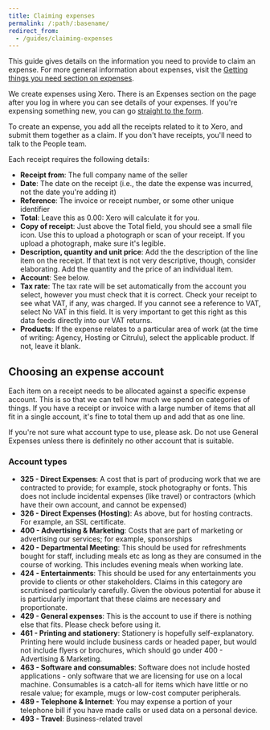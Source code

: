 ```yaml
---
title: Claiming expenses
permalink: /:path/:basename/
redirect_from:
  - /guides/claiming-expenses
---
```

This guide gives details on the information you need to provide to claim an
expense. For more general information about expenses, visit the
[Getting things you need section on expenses](/working-here/getting-things-you-need/#claiming-expenses).

We create expenses using Xero. There is an Expenses section on the page after
you log in where you can see details of your expenses. If you're expensing
something new, you can go
[straight to the form](https://expenses.xero.com/!wrUP-/detail/create-new).

To create an expense, you add all the receipts related to it to Xero, and submit
them together as a claim. If you don't have receipts, you'll need to talk to
the People team.

Each receipt requires the following details:

* **Receipt from**: The full company name of the seller
* **Date**: The date on the receipt (i.e., the date the expense was incurred, not
  the date you're adding it)
* **Reference**: The invoice or receipt number, or some other unique identifier
* **Total**: Leave this as 0.00: Xero will calculate it for you.
* **Copy of receipt**: Just above the Total field, you should see a small file
  icon. Use this to upload a photograph or scan of your receipt. If you upload a
  photograph, make sure it's legible.
* **Description, quantity and unit price**: Add the the description of the line
  item on the receipt. If that text is not very descriptive, though, consider
  elaborating. Add the quantity and the price of an individual item.
* **Account**: See below.
* **Tax rate**: The tax rate will be set automatically from the account you
  select, however you must check that it is correct. Check your receipt to see
  what VAT, if any, was charged. If you cannot see a reference to VAT, select No
  VAT in this field. It is very important to get this right as this data feeds
  directly into our VAT returns.
* **Products**: If the expense relates to a particular area of work (at the
  time of writing: Agency, Hosting or Citrulu), select the applicable product.
  If not, leave it blank.

## Choosing an expense account

Each item on a receipt needs to be allocated against a specific expense account.
This is so that we can tell how much we spend on categories of things. If you
have a receipt or invoice with a large number of items that all fit in a single
account, it's fine to total them up and add that as one line.

If you're not sure what account type to use, please ask. Do not use General
Expenses unless there is definitely no other account that is suitable.

### Account types

* **325 - Direct Expenses**: A cost that is part of producing work that we are
  contracted to provide; for example, stock photography or fonts. This does not
  include incidental expenses (like travel) or contractors (which have their own
  account, and cannot be expensed)
* **326 - Direct Expenses (Hosting)**: As above, but for hosting contracts. For
  example, an SSL certificate.
* **400 - Advertising & Marketing**: Costs that are part of marketing or
  advertising our services; for example, sponsorships
* **420 - Departmental Meeting**: This should be used for refreshments bought
  for staff, including meals etc as long as they are consumed in the course of
  working. This includes evening meals when working late.
* **424 - Entertainments**: This should be used for any entertainments you
  provide to clients or other stakeholders. Claims in this category are
  scrutinised particularly carefully. Given the obvious potential for abuse it
  is particularly important that these claims are necessary and proportionate.
* **429 - General expenses**: This is the account to use if there is nothing
  else that fits. Please check before using it.
* **461 - Printing and stationery**: Stationery is hopefully self-explanatory.
  Printing here would include business cards or headed paper, but would not
  include flyers or brochures, which should go under 400 - Advertising &
  Marketing.
* **463 - Software and consumables**: Software does not include hosted
  applications - only software that we are licensing for use on a local machine.
  Consumables is a catch-all for items which have little or no resale value; for
  example, mugs or low-cost computer peripherals.
* **489 - Telephone & Internet**: You may expense a portion of your telephone
  bill if you have made calls or used data on a personal device.
* **493 - Travel**: Business-related travel